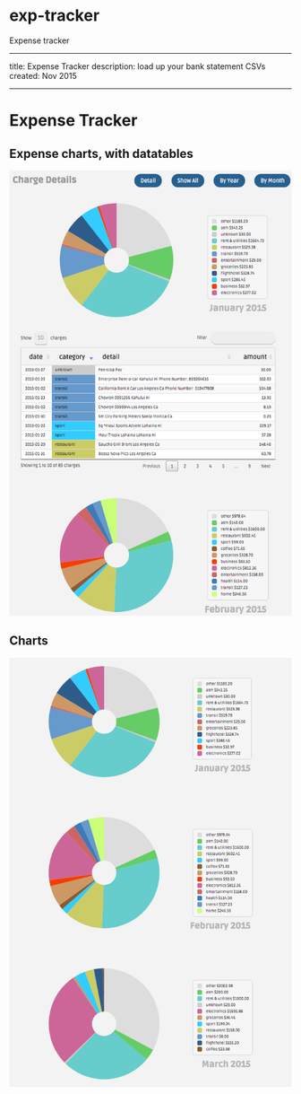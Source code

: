 # exp-tracker
Expense tracker

---
title: Expense Tracker
description: load up your bank statement CSVs 
created:  Nov 2015

---

Expense Tracker
=========

## Expense charts, with datatables
![Charts and Datatables](/assets/images/charts-and-datatables.png?raw=true "Charts and Datatables")

## Charts
![Charts Only](/assets/images/charts.png?raw=true "Charts Only")
